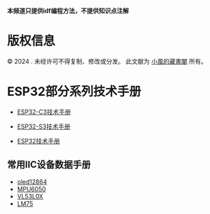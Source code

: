 **本频道只提供idf编程方法，不提供知识点注解**

# 版权信息

© 2024 . 未经许可不得复制、修改或分发。 此文献为 [小風的藏書閣](https://t.me/xfp2333) 所有。

# ESP32部分系列技术手册
- [ESP32-C3技术手册](/PDF/ESP32-C3.pdf)

- [ESP32-S3技术手册](/PDF/ESP32-S3.pdf)

- [ESP32技术手册](/PDF/ESP32.pdf)

## 常用IIC设备数据手册
- [oled12864](/PDF/OLED12864.pdf)
- [MPU6050](/PDF/MPU6050.pdf)
- [VL53L0X](/PDF/VL53L0X.pdf)
- [LM75](/PDF/LM75.pdf)